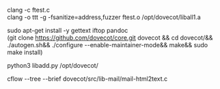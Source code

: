 clang -c ftest.c  
clang -o ttt -g -fsanitize=address,fuzzer     ftest.o /opt/dovecot/liball1.a  

sudo apt-get install -y gettext iftop pandoc  
(git clone https://github.com/dovecot/core.git dovecot && cd dovecot/&& ./autogen.sh&& ./configure --enable-maintainer-mode&& make&&  sudo make install)  

python3 libadd.py /opt/dovecot/  




cflow  --tree --brief  dovecot/src/lib-mail/mail-html2text.c   
